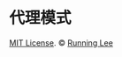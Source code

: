 # 代理模式













[MIT License](https://opensource.org/licenses/mit-license.html). ©  [Running Lee](mailto:lihui870920@gmail.com)